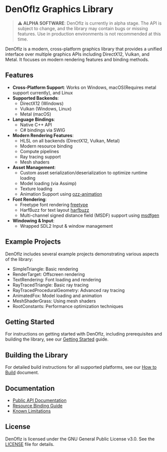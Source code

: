 # DenOfIz Graphics Library

> **⚠️ ALPHA SOFTWARE**: DenOfIz is currently in alpha stage. The API is subject to change, and the library may contain bugs or missing features. Use in production environments is not recommended at this time.

DenOfIz is a modern, cross-platform graphics library that provides a unified interface over multiple graphics APIs including DirectX12, Vulkan, and Metal. It focuses on modern rendering features and binding methods. 

## Features

- **Cross-Platform Support**: Works on Windows, macOS(Requires metal support currently), and Linux
- **Supported Backends**:
  - DirectX12 (Windows)
  - Vulkan (Windows, Linux)
  - Metal (macOS)
- **Language Bindings**:
  - Native C++ API
  - C# bindings via SWIG
- **Modern Rendering Features**:
  - HLSL on all backends (DirectX12, Vulkan, Metal)
  - Modern resource binding
  - Compute pipelines
  - Ray tracing support
  - Mesh shaders
- **Asset Management**:
  - Custom asset serialization/deserialization to optimize runtime loading
  - Model loading (via Assimp)
  - Texture loading
  - Animation Support using [ozz-animation](https://github.com/guillaumeblanc/ozz-animation)
- **Font Rendering**:
  - Freetype font rendering [freetype](https://github.com/freetype/freetype)
  - HarfBuzz for text layout [harfbuzz](https://github.com/harfbuzz/harfbuzz)
  - Multi-channel signed distance field (MSDF) support using [msdfgen](https://github.com/Chlumsky/msdfgen)
- **Windowing & Input**:
  - Wrapped SDL2 Input & window management

## Example Projects

DenOfIz includes several example projects demonstrating various aspects of the library:

- SimpleTriangle: Basic rendering
- RenderTarget: Offscreen rendering
- TextRendering: Font loading and rendering
- RayTracedTriangle: Basic ray tracing
- RayTracedProceduralGeometry: Advanced ray tracing
- AnimatedFox: Model loading and animation
- MeshShaderGrass: Using mesh shaders
- RootConstants: Performance optimization techniques

## Getting Started

For instructions on getting started with DenOfIz, including prerequisites and building the library, see our [Getting Started](Documentation/GettingStarted.md) guide.

## Building the Library

For detailed build instructions for all supported platforms, see our [How to Build](Documentation/HowToBuild.md) document.

## Documentation

- [Public API Documentation](Documentation/PublicApi.md)
- [Resource Binding Guide](Documentation/ResourceBinding.md)
- [Known Limitations](Documentation/Shortcomings.md)

## License

DenOfIz is licensed under the GNU General Public License v3.0. See the [LICENSE](LICENSE) file for details.